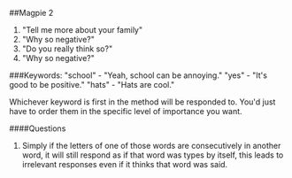 ##Magpie 2

1. "Tell me more about your family"
2. "Why so negative?"
3. "Do you really think so?"
4. "Why so negative?"

###Keywords:
	"school" - "Yeah, school can be annoying."
	"yes" - "It's good to be positive."
	"hats" - "Hats are cool."

Whichever keyword is first in the method will be responded to. You'd just have to order them in the specific level of importance you want.


####Questions
1. Simply if the letters of one of those words are consecutively in another word, it will still respond as if that word was types by itself, this leads to irrelevant responses even if it thinks that word was said.
